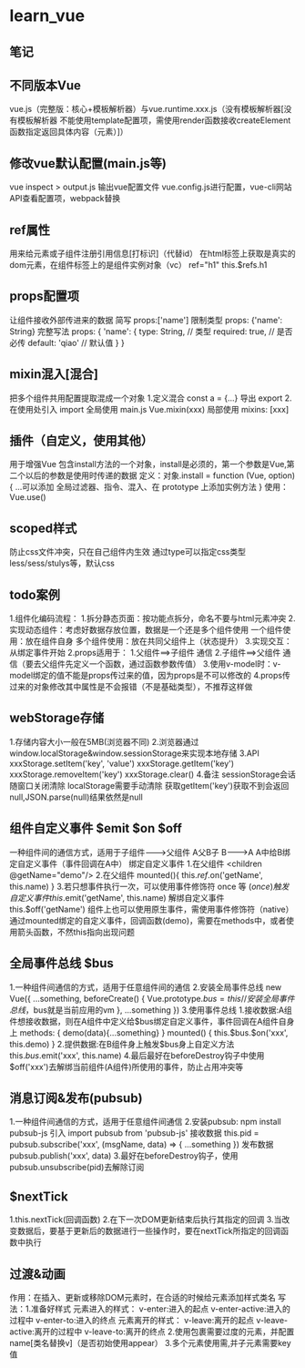 # learn_vue

## 笔记

## 不同版本Vue

vue.js（完整版：核心+模板解析器）与vue.runtime.xxx.js（没有模板解析器[没有模板解析器
不能使用template配置项，需使用render函数接收createElement函数指定返回具体内容（元素）]）

## 修改vue默认配置(main.js等)

vue inspect > output.js 输出vue配置文件
vue.config.js进行配置，vue-cli网站API查看配置项，webpack替换

## ref属性

用来给元素或子组件注册引用信息[打标识]（代替id）
在html标签上获取是真实的dom元素，在组件标签上的是组件实例对象（vc）
ref="h1" this.$refs.h1

## props配置项

让组件接收外部传进来的数据
<Student name="Joe"></Student>
简写 props:['name'] 限制类型 props: {'name': String} 
完整写法 props: {
  'name': {
    type: String, // 类型
    required: true, // 是否必传
    default: 'qiao' // 默认值
  }
}

## mixin混入[混合]

把多个组件共用配置提取混成一个对象
1.定义混合 const a = {...} 导出 export
2.在使用处引入 import 全局使用 main.js Vue.mixin(xxx) 局部使用 mixins: [xxx]

## 插件（自定义，使用其他）

用于增强Vue
包含install方法的一个对象，install是必须的，第一个参数是Vue,第二个以后的参数是使用时传递的数据
定义：对象.install = function (Vue, option) {
  ...可以添加 全局过滤器、指令、混入、在 prototype 上添加实例方法
}
使用：Vue.use()

## scoped样式

防止css文件冲突，只在自己组件内生效
通过type可以指定css类型 less/sess/stulys等，默认css

## todo案例

1.组件化编码流程：
  1.拆分静态页面：按功能点拆分，命名不要与html元素冲突
  2.实现动态组件：考虑好数据存放位置，数据是一个还是多个组件使用
    一个组件使用：放在组件自身
    多个组件使用：放在共同父组件上（状态提升）
  3.实现交互：从绑定事件开始
2.props适用于：
  1.父组件==>子组件 通信
  2.子组件==>父组件 通信（要去父组件先定义一个函数，通过函数参数传值）
3.使用v-model时：v-model绑定的值不能是props传过来的值，因为props是不可以修改的
4.props传过来的对象修改其中属性是不会报错（不是基础类型），不推荐这样做

## webStorage存储

1.存储内容大小一般在5MB(浏览器不同)
2.浏览器通过window.localStorage&window.sessionStorage来实现本地存储
3.API
  xxxStorage.setItem('key', 'value')
  xxxStorage.getItem('key')
  xxxStorage.removeItem('key')
  xxxStorage.clear()
4.备注
  sessionStorage会话随窗口关闭清除
  localStorage需要手动清除
  获取getItem('key')获取不到会返回null,JSON.parse(null)结果依然是null

## 组件自定义事件 $emit $on $off

一种组件间的通信方式，适用于子组件--->父组件
A父B子 B--->A A中给B绑定自定义事件（事件回调在A中）
绑定自定义事件
  1.在父组件 <children @getName="demo"/>
  2.在父组件 mounted(){ this.$ref.$on('getName', this.name) }
  3.若只想事件执行一次，可以使用事件修饰符 once 等 ($once)
触发自定义事件
  this.$emit('getName', this.name)
解绑自定义事件
  this.$off('getName')
组件上也可以使用原生事件，需使用事件修饰符（native）
通过mounted绑定的自定义事件，回调函数(demo)，需要在methods中，或者使用箭头函数，不然this指向出现问题

## 全局事件总线 $bus

1.一种组件间通信的方式，适用于任意组件间的通信
2.安装全局事件总线
  new Vue({
    ...something,
    beforeCreate() {
      Vue.prototype.$bus = this // 安装全局事件总线，$bus就是当前应用的vm
    },
    ...something
  })
3.使用事件总线
  1.接收数据:A组件想接收数据，则在A组件中定义给$bus绑定自定义事件，事件回调在A组件自身上
    methods: {
      demo(data){...something}
    }
    mounted() {
      this.$bus.$on('xxx', this.demo)
    }
  2.提供数据:在B组件身上触发$bus身上自定义方法
    this.$bus.$emit('xxx', this.name)
4.最后最好在beforeDestroy钩子中使用$off('xxx')去解绑当前组件(A组件)所使用的事件，防止占用冲突等

## 消息订阅&发布(pubsub)

1.一种组件间通信的方式，适用于任意组件间通信
2.安装pubsub: npm install pubsub-js
    引入 import pubsub from 'pubsub-js'
    接收数据
      this.pid = pubsub.subscribe('xxx', (msgName, data) => {
        ...something
      })
    发布数据
      pubsub.publish('xxx', data)
3.最好在beforeDestroy钩子，使用pubsub.unsubscribe(pid)去解除订阅

## $nextTick

1.this.nextTick(回调函数)
2.在下一次DOM更新结束后执行其指定的回调
3.当改变数据后，要基于更新后的数据进行一些操作时，要在nextTick所指定的回调函数中执行

## 过渡&动画

作用：在插入、更新或移除DOM元素时，在合适的时候给元素添加样式类名
写法：1.准备好样式
        元素进入的样式：
          v-enter:进入的起点
          v-enter-active:进入的过程中
          v-enter-to:进入的终点
        元素离开的样式：
          v-leave:离开的起点
          v-leave-active:离开的过程中
          v-leave-to:离开的终点
      2.使用<transition></transition>包裹需要过度的元素，并配置name[类名替换v]（是否初始使用appear）
      3.多个元素使用需<transition-group></transition-group>,并子元素需要key值